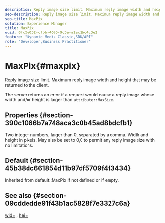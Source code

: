 ```yaml
---
description: Reply image size limit. Maximum reply image width and height that may be returned to the client.
seo-description: Reply image size limit. Maximum reply image width and height that may be returned to the client.
seo-title: MaxPix
solution: Experience Manager
title: MaxPix
uuid: 8fc5e032-cfbb-40b5-9c3a-a2ec1bc4c3e2
feature: "Dynamic Media Classic,SDK/API"
role: "Developer,Business Practitioner"
---
```


# MaxPix{#maxpix}

Reply image size limit. Maximum reply image width and height that may be returned to the client.

The server returns an error if a request would cause a reply image whose width and/or height is larger than `attribute::MaxSize`.

## Properties {#section-390c1066b7a748aca3c0b45ad8bdcfb1}

Two integer numbers, larger than 0, separated by a comma. Width and height in pixels. May also be set to 0,0 to permit any reply image size with no limitations.

## Default {#section-45b38dc661854d11b97df5709f4f3434}

Inherited from default::MaxPix if not defined or if empty.

## See also {#section-09cddedde91f43b1ac5828f7e3327c6a}

[wid=](../../../../../ir-api/http-protocol/image-rendering-api-ref/c-ir-http-protocol-ref/c-ir-http-protocol-command-reference/r-ir-wid.md#reference-b7e691b0624941168c94b2749ae233ec) , [hei=](../../../../../ir-api/http-protocol/image-rendering-api-ref/c-ir-http-protocol-ref/c-ir-http-protocol-command-reference/r-ir-hei.md#reference-1c08f60365a94417a39867c09cac5478) 

